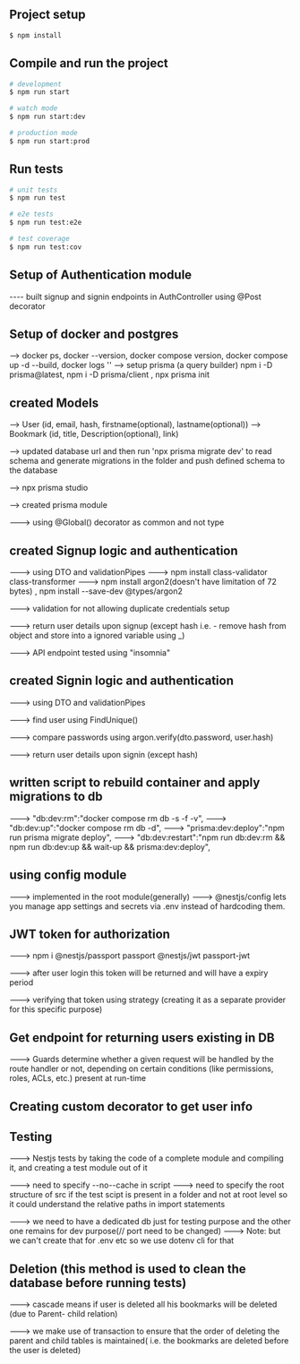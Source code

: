 ## Project setup

```bash
$ npm install
```

## Compile and run the project

```bash
# development
$ npm run start

# watch mode
$ npm run start:dev

# production mode
$ npm run start:prod
```

## Run tests

```bash
# unit tests
$ npm run test

# e2e tests
$ npm run test:e2e

# test coverage
$ npm run test:cov
```

## Setup of Authentication module
---- built signup and signin endpoints in AuthController using @Post decorator

## Setup of docker and postgres

--> docker ps, docker --version,  docker compose version, docker compose up -d --build, docker logs ''
--> setup prisma (a query builder) npm i -D prisma@latest, npm i -D prisma/client , npx prisma init

## created Models
--> User (id, email, hash, firstname(optional), lastname(optional))
--> Bookmark (id, title, Description(optional), link)

--> updated database url and then run 'npx prisma migrate dev' to read schema and generate migrations in the folder and push defined schema to the database

--> npx prisma studio

--> created prisma module

---> using @Global() decorator as common and not type

## created Signup logic and authentication

---> using DTO and validationPipes
--->  npm install class-validator class-transformer
---> npm install argon2(doesn't have limitation of 72 bytes) ,  npm install --save-dev @types/argon2

---> validation for not allowing duplicate credentials setup

---> return user details upon signup (except hash i.e. - remove hash from object and store into a ignored variable using _)

---> API endpoint tested using "insomnia"

## created Signin logic and authentication

---> using DTO and validationPipes

---> find user using FindUnique()

---> compare passwords using argon.verify(dto.password, user.hash)

---> return user details upon signin (except hash)

## written script to rebuild container and apply migrations to db

---> "db:dev:rm":"docker compose rm db -s -f -v",
---> "db:dev:up":"docker compose rm db -d",
---> "prisma:dev:deploy":"npm run prisma migrate deploy",
---> "db:dev:restart":"npm run db:dev:rm && npm run db:dev:up && wait-up && prisma:dev:deploy",

## using config module

---> implemented in the root module(generally)
---> @nestjs/config lets you manage app settings and secrets via .env instead of hardcoding them.

## JWT token for authorization

---> npm i @nestjs/passport passport @nestjs/jwt passport-jwt

---> after user login this token will be returned and will have a expiry period

---> verifying that token using strategy (creating it as a separate provider for this specific purpose)

## Get endpoint for returning users existing in DB

---> Guards determine whether a given request will be handled by the route handler or not, depending on certain conditions (like permissions, roles, ACLs, etc.) present at run-time

## Creating custom decorator to get user info

## Testing

---> Nestjs tests by taking the code of a complete module and compiling it, and creating a test module out of it

---> need to specify --no--cache in script
---> need to specify the root structure of src if the test scipt is present in a folder and not at root level so it could understand the relative paths in import statements

---> we need to have a dedicated db just for testing purpose and the other one remains for dev purpose(// port need to be changed)
---> Note: but we can't create that for .env etc so we use dotenv cli for that

## Deletion (this method is used to clean the database before running tests)
---> cascade means if user is deleted all his bookmarks will be deleted (due to Parent- child relation)

---> we make use of transaction to ensure that the order of deleting the parent and child tables is maintained( i.e. the bookmarks are deleted before the user is deleted)

